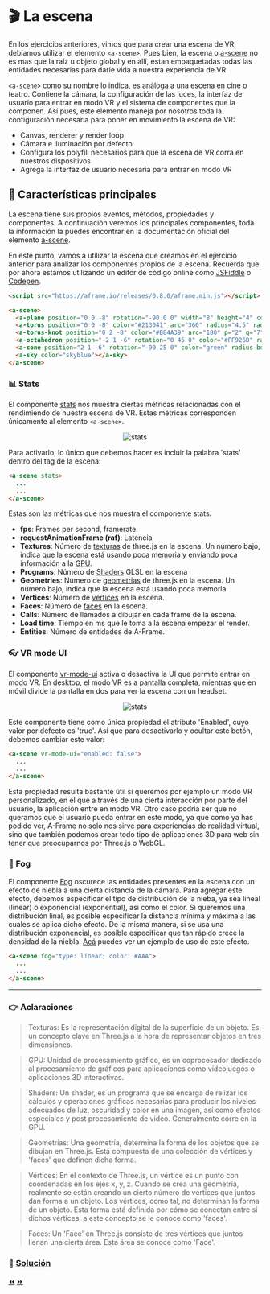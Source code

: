 # :clapper: La escena

En los ejercicios anteriores, vimos que para crear una escena de VR, debíamos utilizar el elemento `<a-scene>`. Pues bien, la escena o [a-scene](https://aframe.io/docs/0.8.0/core/scene.html) no es mas que la raíz u objeto global y en allí, estan empaquetadas todas las entidades necesarias para darle vida a nuestra experiencia de VR.

`<a-scene>` como su nombre lo indica, es análoga a una escena en cine o teatro. Contiene la cámara, la configuración de las luces, la interfaz de usuario para entrar en modo VR y el sistema de componentes que la componen. Así pues, este elemento maneja por nosotros toda la configuración necesaria para poner en movimiento la escena de VR:

* Canvas, renderer y render loop
* Cámara e iluminación por defecto
* Configura los polyfill necesarios para que la escena de VR corra en nuestros dispositivos
* Agrega la interfaz de usuario necesaria para entrar en modo VR

## :microscope: Características principales

La escena tiene sus propios eventos, métodos, propiedades y componentes. A continuación veremos los principales componentes, toda la información la puedes encontrar en la documentación oficial del elemento [a-scene](https://aframe.io/docs/0.8.0/core/scene.html).

En este punto, vamos a utilizar la escena que creamos en el ejercicio anterior para analizar los componentes propios de la escena. Recuerda que por ahora estamos utilizando un editor de código online como [JSFiddle](https://jsfiddle.net) o [Codepen](https://codepen.io).

```html
<script src="https://aframe.io/releases/0.8.0/aframe.min.js"></script>

<a-scene>
  <a-plane position="0 0 -8" rotation="-90 0 0" width="8" height="4" color="peru"></a-plane>
  <a-torus position="0 0 -8" color="#213041" arc="360" radius="4.5" radius-tubular="0.1"></a-torus>
  <a-torus-knot position="0 2 -8" color="#B84A39" arc="180" p="2" q="7" radius="1" radius-tubular="0.1"></a-torus-knot>
  <a-octahedron position="-2 1 -6" rotation="0 45 0" color="#FF926B" radius="1"></a-octahedron>
  <a-cone position="2 1 -6" rotation="-90 25 0" color="green" radius-bottom="0" radius-top="0.5"></a-cone>
  <a-sky color="skyblue"></a-sky>
</a-scene>
````

### :bar_chart: Stats
El componente [stats](https://aframe.io/docs/0.8.0/components/stats.html) nos muestra ciertas métricas relacionadas con el rendimiendo de nuestra escena de VR. Estas métricas corresponden únicamente al elemento `<a-scene>`.

<p align="center">
 <img src="../docs/img/stats.png" alt="stats">
</p>

Para activarlo, lo único que debemos hacer es incluir la palabra 'stats' dentro del tag de la escena:

```html
<a-scene stats>
  ...
  ...
</a-scene>
````
Estas son las métricas que nos muestra el componente stats:
*  **fps**: Frames per second, framerate.
* **requestAnimationFrame (raf)**: Latencia
* **Textures**: Número de [texturas](#point_right-aclaraciones) de three.js en la escena. Un número bajo, indica que la escena está usando poca memoria y enviando poca información a la [GPU](#point_right-aclaraciones).
* **Programs**: Número de [Shaders](#point_right-aclaraciones) GLSL en la escena
* **Geometries**: Número de [geometrias](#point_right-aclaraciones) de three.js en la escena. Un número bajo, indica que la escena está usando poca memoria.
* **Vertices**: Número de [vértices](#point_right-aclaraciones) en la escena.
* **Faces**: Número de [faces](#point_right-aclaraciones) en la escena.
* **Calls**: Número de llamados a dibujar en cada frame de la escena.
* **Load time**: Tiempo en ms que le toma a la escena empezar el render.
* **Entities**: Número de entidades de A-Frame.

### :eyeglasses: VR mode UI
El componente [vr-mode-ui](https://aframe.io/docs/0.8.0/components/vr-mode-ui.html) activa o desactiva la UI que permite entrar en modo VR. En desktop, el modo VR es a pantalla completa, mientras que en móvil divide la pantalla en dos para ver la escena con un headset.

<p align="center">
 <img src="../docs/img/enter.png" alt="stats">
</p>

Este componente tiene como única propiedad el atributo 'Enabled', cuyo valor por defecto es 'true'. Así que para desactivarlo y ocultar este botón, debemos cambiar este valor:

```html
<a-scene vr-mode-ui="enabled: false">
  ...
  ...
</a-scene>
````

Esta propiedad resulta bastante útil si queremos por ejemplo un modo VR personalizado, en el que a través de una cierta interacción por parte del usuario, la aplicación entre en modo VR. Otro caso podria ser que no queramos que el usuario pueda entrar en este modo, ya que como ya has podido ver, A-Frame no solo nos sirve para experiencias de realidad virtual, sino que también podemos crear todo tipo de aplicaciones 3D para web sin tener que preocuparnos por Three.js o WebGL.

### :foggy: Fog
El componente [Fog](https://aframe.io/docs/0.8.0/components/fog.html) oscurece las entidades presentes en la escena con un efecto de niebla a una cierta distancia de la cámara.
Para agregar este efecto, debemos especificar el tipo de distribución de la nieba, ya sea lineal (linear) o exponencial (exponential), así como el color. Si queremos una distribución linal, es posible especificar la distancia mínima y máxima a las cuales se aplica dicho efecto. De la misma manera, si se usa una distribución exponencial, es posible especificar que tan rápido crece la densidad de la niebla. [Acá](https://aframe.io/aframe/examples/test/fog/) puedes ver un ejemplo de uso de este efecto.

```html
<a-scene fog="type: linear; color: #AAA">
  ...
  ...
</a-scene>
````

___
### :point_right: Aclaraciones
>Texturas: Es la representación digital de la superficie de un objeto. Es un concepto clave en Three.js a la hora de representar objetos en tres dimensiones.

>GPU: Unidad de procesamiento gráfico, es un coprocesador dedicado al procesamiento de gráficos para aplicaciones como videojuegos o aplicaciones 3D interactivas.

>Shaders: Un shader, es un programa que se encarga de relizar los cálculos y operaciones gráficas necesarias para producir los niveles adecuados de luz, oscuridad y color en una imagen, así como efectos especiales y post procesamiento de video. Generalmente corre en la GPU.

>Geometrías: Una geometría, determina la forma de los objetos que se dibujan en Three.js. Está compuesta de una colección de vértices y 'faces' que definen dicha forma.

>Vértices: En el contexto de Three.js, un vértice es un punto con coordenadas en los ejes x, y, z. Cuando se crea una geometría, realmente se están creando un cierto número de vértices que juntos dan forma a un objeto. Los vértices, como tal, no determinan la forma de un objeto. Esta forma está definida por cómo se conectan entre sí dichos vértices; a este concepto se le conoce como 'faces'.

>Faces: Un 'Face' en Three.js consiste de tres vértices que juntos llenan una cierta área. Esta área se conoce como 'Face'.

### 📝 [Solución](https://codepen.io/fabiojcortes/pen/MrrZjY)

[⏪](https://github.com/fcor/aframe-workshop/blob/master/ex/2.md)  [⏩](https://github.com/fcor/aframe-workshop/blob/master/ex/4.md)
